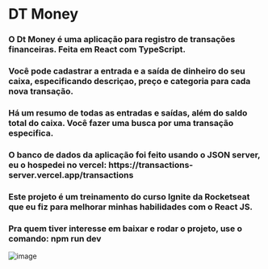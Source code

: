<h1>DT Money</h1>
<h3> O Dt Money é uma aplicação para registro de transações financeiras. Feita em React com TypeScript. </h3>
<h3> Você pode cadastrar a entrada e a saída de dinheiro do seu caixa, especificando descriçao, preço e categoria para cada nova transação. </h3>
<h3> Há um resumo de todas as entradas e saídas, além do saldo total do caixa. Você fazer uma busca por uma transação especifica. </h3>
<h3> O banco de dados da aplicação foi feito usando o JSON server, eu o hospedei no vercel: https://transactions-server.vercel.app/transactions </h3>
<h3> Este projeto é um treinamento do curso Ignite da Rocketseat que eu fiz para melhorar minhas habilidades com o React JS. </h3>
<h3> Pra quem tiver interesse em baixar e rodar o projeto, use o comando: npm run dev </h3>

![image](https://user-images.githubusercontent.com/121899636/229690879-4f1be64b-a143-4b3d-a3e8-330f436e572d.png)
